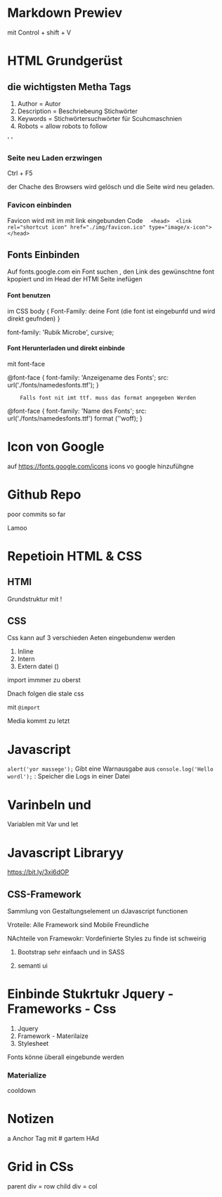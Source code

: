 
# Markdown Prewiev
mit Control + shift + V
# HTML Grundgerüst

## die wichtigsten Metha Tags
1. Author = Autor 
2. Description = Beschriebeung Stichwörter 
3. Keywords = Stichwörtersuchwörter für Scuhcmaschnien
4. Robots = allow robots to follow 

'<meta name="author" content="nahum">
<meta name="description" content="Modul 294">
<meta name="keywords" content="frontned entwcklung">
<meta name="robots" content="index, follow">'

### Seite neu Laden erzwingen
Ctrl + F5

der Chache des Browsers wird gelösch und die Seite wird neu geladen.

### Favicon einbinden 
Favicon wird mit im <Head></Head> mit link eingebunden
Code
`   <head> 
        <link rel="shortcut icon" href="./img/favicon.ico" type="image/x-icon">
    </head>
`


## Fonts Einbinden 

Auf fonts.google.com ein Font suchen , den Link des gewünschtne font kpopiert und im Head der HTMl Seite inefügen

#### Font benutzen
im CSS 
body {
    Font-Family: deine Font (die font ist eingebunfd und wird direkt geufnden)
} 

font-family: 'Rubik Microbe', cursive;


#### Font Herunterladen und direkt einbinde

mit font-face 

@font-face {
            font-family: 'Anzeigename des Fonts';
            src: url('./fonts/namedesfonts.ttf');
        }


        Falls font nit imt ttf. muss das format angegeben Werden

@font-face {
            font-family: 'Name des Fonts';
            src: url('./fonts/namedesfonts.ttf') format (''woff);
        }


# Icon von Google 

auf https://fonts.google.com/icons
icons vo google hinzufühgne

# Github Repo

poor commits so far

Lamoo

# Repetioin HTML & CSS

## HTMl
Grundstruktur mit !

## CSS

Css kann auf 3 verschieden Aeten eingebundenw werden
1. Inline 
2. Intern
3. Extern datei (<link rel="stylesheet" href="./css/style.css">)

import immmer zu oberst 

Dnach folgen die stale css


mit `@import`

Media kommt zu letzt


# Javascript

`alert('yor massege');` Gibt eine Warnausgabe aus
`console.log('Hello wordl');` : Speicher die Logs in einer Datei
# Varinbeln und 
Variablen mit Var und let

# Javascript Libraryy

https://bit.ly/3xi6dOP


## CSS-Framework
Sammlung von Gestaltungselement un dJavascript functionen

Vroteile: 
Alle Framework sind Mobile Freundliche

NAchteile von Framewokr: 
Vordefinierte Styles zu finde ist schweirig

1. Bootstrap
sehr einfaach und in SASS 

2. semanti ui

# Einbinde Stukrtukr Jquery - Frameworks - Css

1. Jquery 
2. Framework - Materilaize
3. Stylesheet

Fonts könne überall eingebunde werden


### Materialize

cooldown

# Notizen

a Anchor Tag mit # gartem HAd


# Grid in CSs

parent div = row
child div = col



